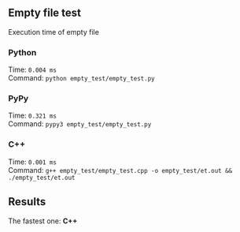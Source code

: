 ## Empty file test 
Execution time of empty file

### Python
Time: `0.004 ms`<br>
Command: `python empty_test/empty_test.py`

### PyPy
Time: `0.321 ms` <br>
Command: `pypy3 empty_test/empty_test.py`

### C++
Time: `0.001 ms`<br>
Command: `g++ empty_test/empty_test.cpp -o empty_test/et.out && ./empty_test/et.out`

## Results
The fastest one: **C++**
